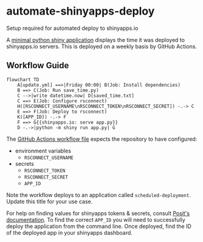 # automate-shinyapps-deploy
Setup required for automated deploy to shinyapps.io

A [minimal python shiny application](https://richleysh84.shinyapps.io/scheduled-deployment/)
displays the time it was deployed to shinyapps.io servers. This is deployed on
a weekly basis by GitHub Actions. 

## Workflow Guide

```mermaid
flowchart TD
    A[update.yml] ==>|Friday 00:00| B(Job: Install dependencies)
    B ==> C(Job: Run save_time.py)
    C -->|write datetime.now| D[saved_time.txt]
    C ==> E(Job: Configure rsconnect)
    H([RSCONNECT_USERNAME\nRSCONNECT_TOKEN\nRSCONNECT_SECRET]) -.-> C
    E ==> F(Job: Deploy to rsconnect)
    K([APP_ID]) -.-> F
    F ==> G{{shinyapps.io: serve app.py}}
    D -.->|python -m shiny run app.py| G    
```

The [GitHub Actions workflow file](/./.github/workflows/update.yml) expects the
repository to have configured:

- environment variables
    - `RSCONNECT_USERNAME`
- secrets
    - `RSCONNECT_TOKEN`
    - `RSCONNECT_SECRET`
    - `APP_ID`

Note the workflow deploys to an application called `scheduled-deployment`.
Update this title for your use case.

For help on finding values for shinyapps tokens & secrets, consult
[Posit's documentation](https://docs.posit.co/shinyapps.io/getting-started.html?_gl=1*5o5r6u*_ga*MTIyMzQ1MTAwLjE2OTc5NTQ0NzQ.*_ga_8QJS108GF1*MTcwMzU3MzgwMy4xMi4xLjE3MDM1NzM4MTAuMC4wLjA.#configure-rsconnect-python).
To find the correct `APP_ID` you will need to successfully deploy the
application from the command line. Once deployed, find the ID of the deployed
app in your shinyapps dashboard. 



